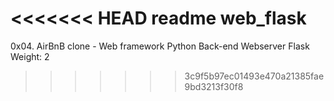 <<<<<<< HEAD
readme web_flask
=======
0x04. AirBnB clone - Web framework
Python
Back-end
Webserver
Flask
Weight: 2
>>>>>>> 3c9f5b97ec01493e470a21385fae9bd3213f30f8
